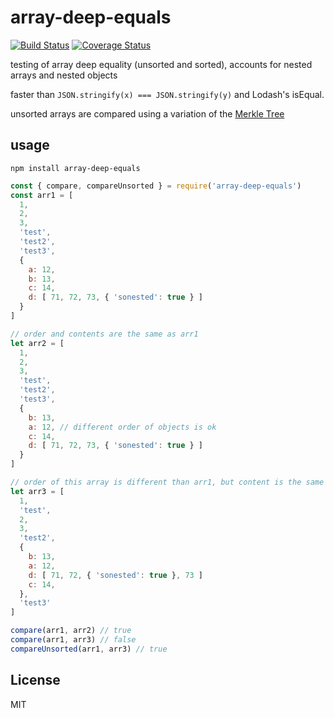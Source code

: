 # array-deep-equals
[![Build Status](https://travis-ci.org/joelwass/array-deep-equals.svg?branch=master)](https://travis-ci.org/joelwass/array-deep-equals)
[![Coverage Status](https://coveralls.io/repos/github/joelwass/array-deep-equal/badge.svg?branch=master)](https://coveralls.io/github/joelwass/array-deep-equal?branch=master)

testing of array deep equality (unsorted and sorted), accounts for nested arrays and nested objects

faster than `JSON.stringify(x) === JSON.stringify(y)` and Lodash's isEqual.

unsorted arrays are compared using a variation of the <a href="https://en.wikipedia.org/wiki/Merkle_tree">Merkle Tree</a>

## usage

`npm install array-deep-equals`

```javascript
const { compare, compareUnsorted } = require('array-deep-equals')
const arr1 = [
  1,
  2,
  3,
  'test',
  'test2',
  'test3',
  {
    a: 12,
    b: 13,
    c: 14,
    d: [ 71, 72, 73, { 'sonested': true } ]
  }
]

// order and contents are the same as arr1
let arr2 = [
  1,
  2,
  3,
  'test',
  'test2',
  'test3',
  {
    b: 13,
    a: 12, // different order of objects is ok
    c: 14,
    d: [ 71, 72, 73, { 'sonested': true } ]
  }
]

// order of this array is different than arr1, but content is the same
let arr3 = [
  1,
  'test',
  2,
  3,
  'test2',
  {
    b: 13,
    a: 12,
    d: [ 71, 72, { 'sonested': true }, 73 ]
    c: 14,
  },
  'test3'
]

compare(arr1, arr2) // true
compare(arr1, arr3) // false
compareUnsorted(arr1, arr3) // true
```

## License
MIT
